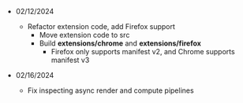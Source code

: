 * 02/12/2024
    * Refactor extension code, add Firefox support
        * Move extension code to src
        * Build **extensions/chrome** and **extensions/firefox**
            * Firefox only supports manifest v2, and Chrome supports manifest v3

* 02/16/2024
    * Fix inspecting async render and compute pipelines

